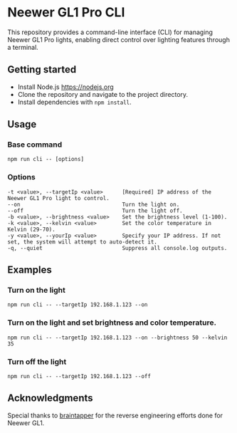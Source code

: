 # Neewer GL1 Pro CLI
This repository provides a command-line interface (CLI) for managing Neewer GL1 Pro lights, enabling direct control over lighting features through a terminal.

## Getting started
- Install Node.js https://nodejs.org
- Clone the repository and navigate to the project directory.
- Install dependencies with `npm install`.

## Usage

### Base command
```
npm run cli -- [options]
```

### Options
```
-t <value>, --targetIp <value>      [Required] IP address of the Neewer GL1 Pro light to control.
--on                                Turn the light on.
--off                               Turn the light off.
-b <value>, --brightness <value>    Set the brightness level (1-100).
-k <value>, --kelvin <value>        Set the color temperature in Kelvin (29-70).
-y <value>, --yourIp <value>        Specify your IP address. If not set, the system will attempt to auto-detect it.
-q, --quiet                         Suppress all console.log outputs.
```

## Examples

### Turn on the light
```
npm run cli -- --targetIp 192.168.1.123 --on
```

### Turn on the light and set brightness and color temperature.
```
npm run cli -- --targetIp 192.168.1.123 --on --brightness 50 --kelvin 35
```

### Turn off the light
```
npm run cli -- --targetIp 192.168.1.123 --off
```


## Acknowledgments
Special thanks to [braintapper](https://github.com/braintapper/neewer-gl1) for the reverse engineering efforts done for Neewer GL1.
